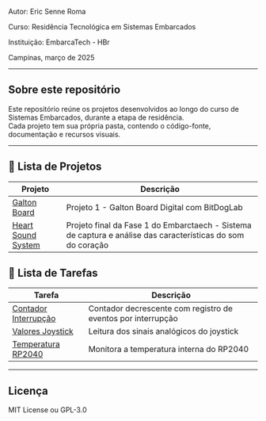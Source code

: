Autor: Eric Senne Roma

Curso: Residência Tecnológica em Sistemas Embarcados

Instituição: EmbarcaTech - HBr

Campinas, março de 2025

---

## Sobre este repositório

Este repositório reúne os projetos desenvolvidos ao longo do curso de Sistemas Embarcados, durante a etapa de residência.  
Cada projeto tem sua própria pasta, contendo o código-fonte, documentação e recursos visuais.

---

## 📂 Lista de Projetos

| Projeto | Descrição |
|---------|-----------|
| [Galton Board](/.projetos/galton_board/src/galtron_board/) | Projeto 1 -  Galton Board Digital com BitDogLab         
| [Heart Sound System](./projetos/heart_sound_system/) | Projeto final da Fase 1 do Embarctaech -  Sistema de captura e análise das características do som do coração


## 📂 Lista de Tarefas

| Tarefa | Descrição |
|---------|-----------|
| [Contador Interrupção](./tarefas/U1/contador) | Contador decrescente com registro de eventos por interrupção
| [Valores Joystick](./tarefas/U1/joystick_val) | Leitura dos sinais analógicos do joystick
| [Temperatura RP2040](./tarefas/U1/temperatura) | Monitora a temperatura interna do RP2040
---

## Licença

MIT License ou GPL-3.0
